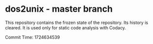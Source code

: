 # dos2unix - master branch

This repository contains the frozen state of the repository.
Its history is cleared. It is used only for static code
analysis with Codacy.

Commit Time: 1724634539